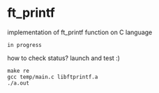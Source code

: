 # ft_printf
implementation of ft_printf function on C language

```
in progress
```

how to check status?
launch and test :)
```
make re
gcc temp/main.c libftprintf.a
./a.out
```

